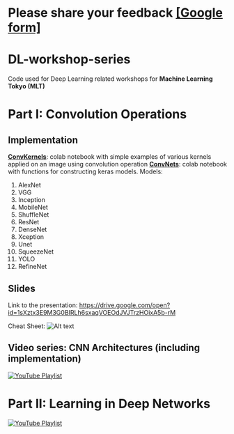 # Please share your feedback [[Google form]](https://forms.gle/KNdqcPgsgNDSZtzAA)

# DL-workshop-series
Code used for Deep Learning related workshops for **Machine Learning Tokyo (MLT)**

# Part I: Convolution Operations

## Implementation
[**ConvKernels**](https://github.com/Machine-Learning-Tokyo/DL-workshop-series/blob/master/Part%20I%20-%20Convolution%20Operations/ConvKernels.ipynb "ConvKernels"): colab notebook with simple examples of various kernels applied on an image using convolution operation
[**ConvNets**](https://github.com/Machine-Learning-Tokyo/DL-workshop-series/blob/master/Part%20I%20-%20Convolution%20Operations/ConvNets.ipynb "ConvNets"): colab notebook with functions for constructing keras models.
Models:
1. AlexNet
2. VGG
3. Inception
4. MobileNet
5. ShuffleNet
6. ResNet
7. DenseNet
8. Xception
9. Unet
10. SqueezeNet
11. YOLO
12. RefineNet

## Slides
Link to the presentation: https://drive.google.com/open?id=1sXztx3E9M3G0BIRLh6sxaqVOEOdJVJTrzHOixA5b-rM

Cheat Sheet: ![Alt text](https://github.com/Machine-Learning-Tokyo/DL-workshop-series/blob/rearrangement/Part%20I:%20Convolution%20Operations/ConvOps_CheatSheet.jpg?raw=true "Cheat Sheet: Conv. Operations")

## Video series: CNN Architectures (including implementation)

[![YouTube Playlist](https://github.com/Machine-Learning-Tokyo/DL-workshop-series/blob/master/Part%20I%20-%20Convolution%20Operations/CNN_architectures.png)](https://www.youtube.com/playlist?list=PLaPdEEY26UXywkvfCy0tmRoQorSSTfYq3)

# Part II: Learning in Deep Networks

[![YouTube Playlist](https://github.com/Machine-Learning-Tokyo/DL-workshop-series/blob/master/Part%20II%20-%20Learning%20in%20Deep%20Networks/DL_series.png)](https://www.youtube.com/playlist?list=PLaPdEEY26UXxvlzz485w61W4LgO0lUZfg "Lerning in Deep Networks Video Series")
